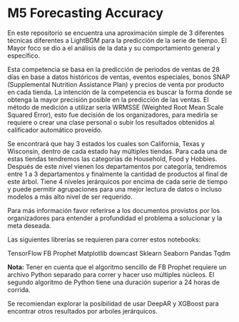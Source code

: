 # M5 Forecasting Accuracy

En este repositorio se encuentra una aproximación simple de 3 diferentes técnicas diferentes a LightBGM para la predicción de la serie de tiempo. El Mayor foco se dio a el análisis de la data y su comportamiento general y específico.

Esta competencia se basa en la predicción de periodos de ventas de 28 días en base a datos históricos de ventas, eventos especiales, bonos SNAP (Supplemental Nutrition Assistance Plan) y precios de venta por producto en cada tienda. La intención de la competencia es buscar la forma donde se obtenga la mayor precisión posible en la predicción de las ventas. El método de medición a utilizar seria WRMSSE (Weighted Root Mean Scale Squared Error), esto fue decisión de los organizadores, para medirla se requiere o crear una clase personal o subir los resultados obtenidos al calificador automático proveído.

Se encontrará que hay 3 estados los cuales son California, Texas y Wisconsin, dentro de cada estado hay múltiples tiendas. Para cada una de estas tiendas tendremos las categorías de Household, Food y Hobbies. Después de este nivel vienen los departamentos por categoría, tendremos entre 1 a 3 departamentos y finalmente la cantidad de productos al final de este árbol. Tiene 4 niveles jerárquicos por encima de cada serie de tiempo y puede permitir agrupaciones para una mejor lectura de datos o incluso modelos a más alto nivel de ser requerido.

Para más información favor referirse a los documentos provistos por los organizadores para entender a profundidad el problema a solucionar y la meta deseada.

Las siguientes librerías se requieren para correr estos notebooks:

TensorFlow
FB Prophet
Matplotlib
downcast
Sklearn
Seaborn
Pandas
Tqdm

**Nota:** Tener en cuenta que el algoritmo sencillo de FB Prophet requiere un archivo Python separado para correr y hacer uso múltiples núcleos. El segundo algoritmo de Python tiene una duración superior a 24 horas de corrida.

Se recomiendan explorar la posibilidad de usar DeepAR y XGBoost para encontrar otros resultados por arboles jerárquicos.

